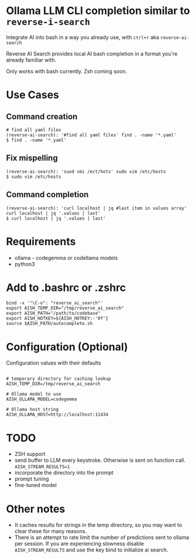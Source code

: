 # Ollama LLM CLI completion similar to `reverse-i-search`
Integrate AI into bash in a way you already use, with `ctrl+r` aka `reverse-ai-search`

Reverse AI Search provides local AI bash completion in a format you're already familiar with.


Only works with bash currently. Zsh coming soon.
# Use Cases

## Command creation

```
# find all yaml files
(reverse-ai-search): '#find all yaml files' find . -name '*.yaml'
$ find . -name '*.yaml'
```

## Fix mispelling 

```
(reverse-ai-search): 'suod vmi /ect/hots' sudo vim /etc/hosts
$ sudo vim /etc/hosts
```

## Command completion

```
(reverse-ai-search): 'curl localhost | jq #last item in values array' curl localhost | jq '.values | last'
$ curl localhost | jq '.values | last'
```

# Requirements

- ollama - codegemma or codellama models
- python3

# Add to .bashrc or .zshrc

```
bind -x '"\C-o": "reverse_ai_search"'
export AISH_TEMP_DIR="/tmp/reverse_ai_search"
export AISH_PATH="/path/to/codebase"
export AISH_HOTKEY=${AISH_HOTKEY:-'0f'}  
source $AISH_PATH/autocomplete.sh
```

# Configuration (Optional)

Configuration values with their defaults

```

# temporary directory for caching lookup
AISH_TEMP_DIR=/tmp/reverse_ai_search

# Ollama model to use
AISH_OLLAMA_MODEL=codegemma

# Ollama host string
AISH_OLLAMA_HOST=http://localhost:11434
```

# TODO
- ZSH support
- send buffer to LLM every keystroke. Otherwise is sent on function call. `AISH_STREAM_RESULTS=1`
- incorporate the directory into the prompt
- prompt tuning
- fine-tuned model

# Other notes

- It caches results for strings in the temp directory, so you may want to clear these for many reasons.
- There is an attempt to rate limit the number of predictions sent to ollama per session. If you are experiencing slowness disable `AISH_STREAM_RESULTS` and use the key bind to initialize ai search.

